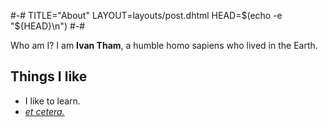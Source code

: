 #-#
TITLE="About"
LAYOUT=layouts/post.dhtml
HEAD=$(echo -e "${HEAD}\n<link rel=stylesheet type=text/css href=/css/about.css />")
#-#

Who am I? I am **Ivan Tham**, a humble homo sapiens who lived in the Earth.

Things I like
-------------
 - I like to learn.
 - [*et cetera.*](/more)
